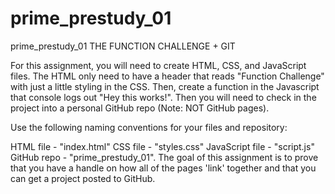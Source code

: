 # prime_prestudy_01
prime_prestudy_01
THE FUNCTION CHALLENGE + GIT

For this assignment, you will need to create HTML, CSS, and JavaScript files. The HTML only need to have a header that reads "Function Challenge" with just a little styling in the CSS. Then, create a function in the Javascript that console logs out "Hey this works!". Then you will need to check in the project into a personal GitHub repo (Note: NOT GitHub pages).

Use the following naming conventions for your files and repository:

HTML file - "index.html"
CSS file - "styles.css"
JavaScript file - "script.js"
GitHub repo - "prime_prestudy_01".
The goal of this assignment is to prove that you have a handle on how all of the pages 'link' together and that you can get a project posted to GitHub.
